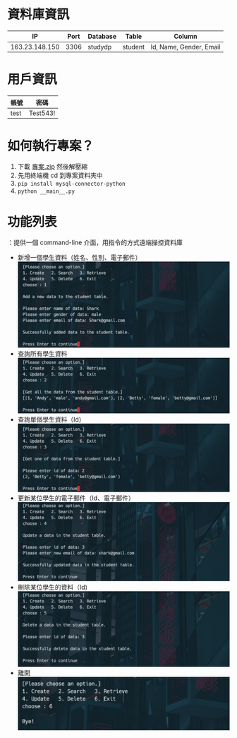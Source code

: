 # 資料庫資訊
| IP             | Port | Database | Table   | Column                  |
|----------------|------|----------|---------|-------------------------|
| 163.23.148.150 | 3306 | studydp  | student | Id, Name, Gender, Email |

# 用戶資訊

| 帳號   | 密碼       |
|------|----------| 
| test | Test543! |

# 如何執行專案？
1. 下載 [專案.zip](https://github.com/sharkfoolish/remote-database/archive/refs/heads/main.zip) 然後解壓縮
2. 先用終端機 cd 到專案資料夾中
3. `pip install mysql-connector-python`
4. `python __main__.py`


# 功能列表
：提供一個 command-line 介面，用指令的方式遠端操控資料庫
- 新增一個學生資料（姓名、性別、電子郵件）
![create](1.png)
- 查詢所有學生資料
![search](2.png)
- 查詢單個學生資料（Id)
![retrieve](3.png)
- 更新某位學生的電子郵件（Id、電子郵件）
![update](4.png)
- 刪除某位學生的資料（Id)
![delete](5.png)
- 離開
![exit](6.png)

